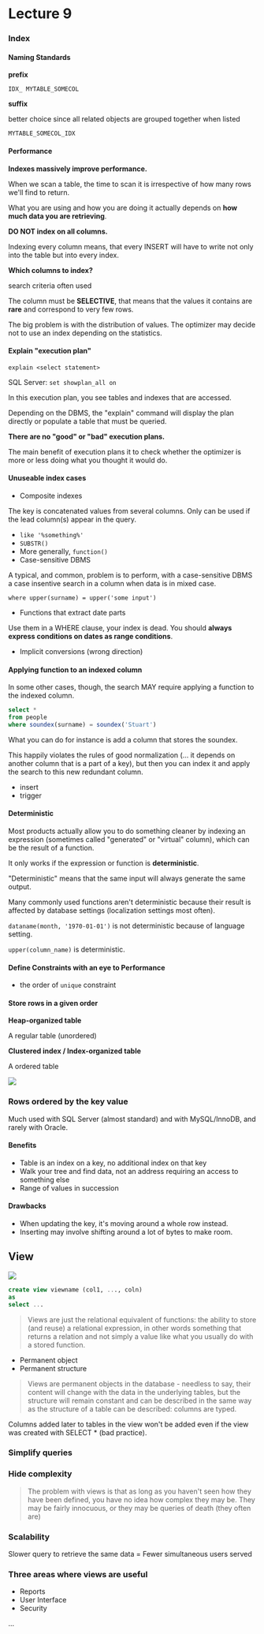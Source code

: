 # Lecture 9

### Index

#### Naming Standards

**prefix**

`IDX_ MYTABLE_SOMECOL`

**suffix**

better choice since all related objects are grouped together when listed

`MYTABLE_SOMECOL_IDX`

#### Performance

**Indexes massively improve performance.**

When we scan a table, the time to scan it is irrespective of how many rows we'll find to return.

What you are using and how you are doing it actually depends on **how much data you are retrieving**.

**DO NOT index on all columns.**

Indexing every column means, that every INSERT will have to write not only into the table but into every index.

**Which columns to index?**

search criteria often used

The column must be **SELECTIVE**, that means that the values it contains are **rare** and correspond to very few rows.

The big problem is with the distribution of values. The optimizer may decide not to use an index depending on the statistics.

#### Explain "execution plan"

`explain <select statement>`

SQL Server: `set showplan_all on`

In this execution plan, you see tables and indexes that are accessed.

Depending on the DBMS, the "explain" command will display the plan directly or populate a table that must be queried.

**There are no "good" or "bad" execution plans.**

The main benefit of execution plans it to check whether the optimizer is more or less doing what you thought it would do.

#### Unuseable index cases

- Composite indexes

The key is concatenated values from several columns. Only can be used if the lead column(s) appear in the query.

- `like '%something%'`
- `SUBSTR()`
- More generally, `function()`
- Case-sensitive DBMS

A typical, and common, problem is to perform, with a case-sensitive DBMS a case insentive search in a column when data is in mixed case.

`where upper(surname) = upper('some input')`

- Functions that extract date parts

Use them in a WHERE clause, your index is dead. You should **always express conditions on dates as range conditions**.

- Implicit conversions (wrong direction)

#### Applying function to an indexed column

In some other cases, though, the search MAY require applying a function to the indexed column.

```sql
select *
from people
where soundex(surname) = soundex('Stuart')
```

What you can do for instance is add a column that stores the soundex.

This happily violates the rules of good normalization (... it depends on another column that is a part of a key), but then you can index it and apply the search to this new redundant column.

- insert
- trigger

#### Deterministic

Most products actually allow you to do something cleaner by indexing an expression (sometimes called "generated" or "virtual" column), which can be the result of a function.

It only works if the expression or function is **deterministic**.

"Deterministic" means that the same input will always generate the same output.

Many commonly used functions aren't deterministic because their result is affected by database settings (localization settings most often).

`dataname(month, '1970-01-01')` is not deterministic because of language setting.

`upper(column_name)` is deterministic.

#### Define Constraints with an eye to Performance

- the order of `unique` constraint

#### Store rows in a given order

**Heap-organized table**

A regular table (unordered)

**Clustered index / Index-organized table**

A ordered table

![](lecture9/table.png)

### Rows ordered by the key value

Much used with SQL Server (almost standard) and with MySQL/InnoDB, and rarely with Oracle.

#### Benefits

- Table is an index on a key, no additional index on that key
- Walk your tree and find data, not an address requiring an access to something else
- Range of values in succession

#### Drawbacks

- When updating the key, it's moving around a whole row instead.
- Inserting may involve shifting around a lot of bytes to make room.

## View

![](lecture9/view.png)

```sql
create view viewname (col1, ..., coln)
as
select ...
```

> Views are just the relational equivalent of functions: the ability to store (and reuse) a relational expression, in other words something that returns a relation and not simply a value like what you usually do with a stored function.

- Permanent object
- Permanent structure

> Views are permanent objects in the database - needless to say, their content will change with the data in the underlying tables, but the structure will remain constant and can be described in the same way as the structure of a table can be described: columns are typed.

Columns added later to tables in the view won't be added even if the view was created with SELECT * (bad practice).

### Simplify queries

### Hide complexity

> The problem with views is that as long as you haven't seen how they have been defined, you have no idea how complex they may be. They may be fairly innocuous, or they may be queries of death (they often are)

### Scalability

Slower query to retrieve the same data = Fewer simultaneous users served

### Three areas where views are useful

- Reports
- User Interface
- Security







...
